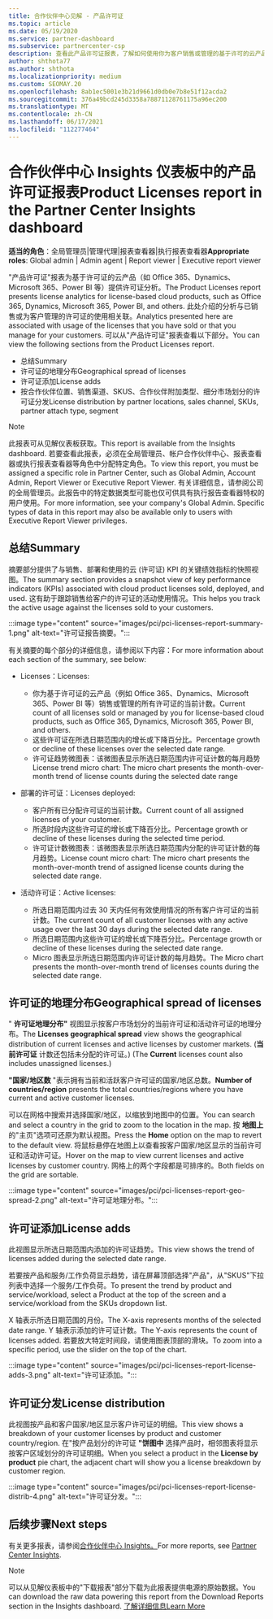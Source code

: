 ```yaml
---
title: 合作伙伴中心见解 - 产品许可证
ms.topic: article
ms.date: 05/19/2020
ms.service: partner-dashboard
ms.subservice: partnercenter-csp
description: 查看此产品许可证报表，了解如何使用你为客户销售或管理的基于许可的云产品进行改进。
author: shthota77
ms.author: shthota
ms.localizationpriority: medium
ms.custom: SEOMAY.20
ms.openlocfilehash: 8ab1ec5001e3b21d9661d0db0e7b8e51f12acda2
ms.sourcegitcommit: 376a49bcd245d3358a78871128761175a96ec200
ms.translationtype: MT
ms.contentlocale: zh-CN
ms.lasthandoff: 06/17/2021
ms.locfileid: "112277464"
---
```

# <a name="product-licenses-report-in-the-partner-center-insights-dashboard"></a><span data-ttu-id="5ee39-103">合作伙伴中心 Insights 仪表板中的产品许可证报表</span><span class="sxs-lookup"><span data-stu-id="5ee39-103">Product Licenses report in the Partner Center Insights dashboard</span></span>

<span data-ttu-id="5ee39-104">**适当的角色**：全局管理员|管理代理|报表查看器|执行报表查看器</span><span class="sxs-lookup"><span data-stu-id="5ee39-104">**Appropriate roles**: Global admin | Admin agent | Report viewer | Executive report viewer</span></span>

<span data-ttu-id="5ee39-105">"产品许可证"报表为基于许可证的云产品（如 Office 365、Dynamics、Microsoft 365、Power BI 等）提供许可证分析。</span><span class="sxs-lookup"><span data-stu-id="5ee39-105">The Product Licenses report presents license analytics for license-based cloud products, such as Office 365, Dynamics, Microsoft 365, Power BI, and others.</span></span> <span data-ttu-id="5ee39-106">此处介绍的分析与已销售或为客户管理的许可证的使用相关联。</span><span class="sxs-lookup"><span data-stu-id="5ee39-106">Analytics presented here are associated with usage of the licenses that you have sold or that you manage for your customers.</span></span> <span data-ttu-id="5ee39-107">可以从"产品许可证"报表查看以下部分。</span><span class="sxs-lookup"><span data-stu-id="5ee39-107">You can view the following sections from the Product Licenses report.</span></span>

- <span data-ttu-id="5ee39-108">总结</span><span class="sxs-lookup"><span data-stu-id="5ee39-108">Summary</span></span>
- <span data-ttu-id="5ee39-109">许可证的地理分布</span><span class="sxs-lookup"><span data-stu-id="5ee39-109">Geographical spread of licenses</span></span>
- <span data-ttu-id="5ee39-110">许可证添加</span><span class="sxs-lookup"><span data-stu-id="5ee39-110">License adds</span></span>
- <span data-ttu-id="5ee39-111">按合作伙伴位置、销售渠道、SKUS、合作伙伴附加类型、细分市场划分的许可证分发</span><span class="sxs-lookup"><span data-stu-id="5ee39-111">License distribution by partner locations, sales channel, SKUs, partner attach type, segment</span></span>

 > [!NOTE]
 > <span data-ttu-id="5ee39-112">此报表可从见解仪表板获取。</span><span class="sxs-lookup"><span data-stu-id="5ee39-112">This report is available from the Insights dashboard.</span></span> <span data-ttu-id="5ee39-113">若要查看此报表，必须在全局管理员、帐户合作伙伴中心、报表查看器或执行报表查看器等角色中分配特定角色。</span><span class="sxs-lookup"><span data-stu-id="5ee39-113">To view this report, you must be assigned a specific role in Partner Center, such as Global Admin, Account Admin, Report Viewer or Executive Report Viewer.</span></span> <span data-ttu-id="5ee39-114">有关详细信息，请参阅公司的全局管理员。此报告中的特定数据类型可能也仅可供具有执行报告查看器特权的用户使用。</span><span class="sxs-lookup"><span data-stu-id="5ee39-114">For more information, see your company's Global Admin. Specific types of data in this report may also be available only to users with Executive Report Viewer privileges.</span></span>

## <a name="summary"></a><span data-ttu-id="5ee39-115">总结</span><span class="sxs-lookup"><span data-stu-id="5ee39-115">Summary</span></span>

<span data-ttu-id="5ee39-116">摘要部分提供了与销售、部署和使用的云 (许可证) KPI 的关键绩效指标的快照视图。</span><span class="sxs-lookup"><span data-stu-id="5ee39-116">The summary section provides a snapshot view of key performance indicators (KPIs) associated with cloud product licenses sold, deployed, and used.</span></span> <span data-ttu-id="5ee39-117">这有助于跟踪销售给客户的许可证的活动使用情况。</span><span class="sxs-lookup"><span data-stu-id="5ee39-117">This helps you track the active usage against the licenses sold to your customers.</span></span>

:::image type="content" source="images/pci/pci-licenses-report-summary-1.png" alt-text="许可证报告摘要。":::

<span data-ttu-id="5ee39-119">有关摘要的每个部分的详细信息，请参阅以下内容：</span><span class="sxs-lookup"><span data-stu-id="5ee39-119">For more information about each section of the summary, see below:</span></span>

- <span data-ttu-id="5ee39-120">Licenses：</span><span class="sxs-lookup"><span data-stu-id="5ee39-120">Licenses:</span></span> 
  - <span data-ttu-id="5ee39-121">你为基于许可证的云产品（例如 Office 365、Dynamics、Microsoft 365、Power BI 等）销售或管理的所有许可证的当前计数。</span><span class="sxs-lookup"><span data-stu-id="5ee39-121">Current count of all licenses sold or managed by you for license-based cloud products, such as Office 365, Dynamics, Microsoft 365, Power BI, and others.</span></span>
  - <span data-ttu-id="5ee39-122">这些许可证在所选日期范围内的增长或下降百分比。</span><span class="sxs-lookup"><span data-stu-id="5ee39-122">Percentage growth or decline of these licenses over the selected date range.</span></span>
  - <span data-ttu-id="5ee39-123">许可证趋势微图表：该微图表显示所选日期范围内许可证计数的每月趋势</span><span class="sxs-lookup"><span data-stu-id="5ee39-123">License trend micro chart: The micro chart presents the month-over-month trend of license counts during the selected date range</span></span>

- <span data-ttu-id="5ee39-124">部署的许可证：</span><span class="sxs-lookup"><span data-stu-id="5ee39-124">Licenses deployed:</span></span>
  - <span data-ttu-id="5ee39-125">客户所有已分配许可证的当前计数。</span><span class="sxs-lookup"><span data-stu-id="5ee39-125">Current count of all assigned licenses of your customer.</span></span>
  - <span data-ttu-id="5ee39-126">所选时段内这些许可证的增长或下降百分比。</span><span class="sxs-lookup"><span data-stu-id="5ee39-126">Percentage growth or decline of these licenses during the selected time period.</span></span>
  - <span data-ttu-id="5ee39-127">许可证计数微图表：该微图表显示所选日期范围内分配的许可证计数的每月趋势。</span><span class="sxs-lookup"><span data-stu-id="5ee39-127">License count micro chart: The micro chart presents the month-over-month trend of assigned license counts during the selected date range.</span></span>

- <span data-ttu-id="5ee39-128">活动许可证：</span><span class="sxs-lookup"><span data-stu-id="5ee39-128">Active licenses:</span></span> 
  - <span data-ttu-id="5ee39-129">所选日期范围内过去 30 天内任何有效使用情况的所有客户许可证的当前计数。</span><span class="sxs-lookup"><span data-stu-id="5ee39-129">The current count of all customer licenses with any active usage over the last 30 days during the selected date range.</span></span>
  - <span data-ttu-id="5ee39-130">所选日期范围内这些许可证的增长或下降百分比。</span><span class="sxs-lookup"><span data-stu-id="5ee39-130">Percentage growth or decline of these licenses during the selected date range.</span></span>
  - <span data-ttu-id="5ee39-131">Micro 图表显示所选日期范围内许可证计数的每月趋势。</span><span class="sxs-lookup"><span data-stu-id="5ee39-131">The Micro chart presents the month-over-month trend of licenses counts during the selected date range.</span></span>

## <a name="geographical-spread-of-licenses"></a><span data-ttu-id="5ee39-132">许可证的地理分布</span><span class="sxs-lookup"><span data-stu-id="5ee39-132">Geographical spread of licenses</span></span>

<span data-ttu-id="5ee39-133">" **许可证地理分布"** 视图显示按客户市场划分的当前许可证和活动许可证的地理分布。</span><span class="sxs-lookup"><span data-stu-id="5ee39-133">The **Licenses geographical spread** view shows the geographical distribution of current licenses and active licenses by customer markets.</span></span> <span data-ttu-id="5ee39-134"> (**当前许可证** 计数还包括未分配的许可证。) </span><span class="sxs-lookup"><span data-stu-id="5ee39-134">(The **Current** licenses count also includes unassigned licenses.)</span></span>

<span data-ttu-id="5ee39-135">**"国家/地区数** "表示拥有当前和活跃客户许可证的国家/地区总数。</span><span class="sxs-lookup"><span data-stu-id="5ee39-135">**Number of countries/region** presents the total countries/regions where you have current and active customer licenses.</span></span>

<span data-ttu-id="5ee39-136">可以在网格中搜索并选择国家/地区，以缩放到地图中的位置。</span><span class="sxs-lookup"><span data-stu-id="5ee39-136">You can search and select a country in the grid to zoom to the location in the map.</span></span> <span data-ttu-id="5ee39-137">按 **地图上** 的"主页"选项可还原为默认视图。</span><span class="sxs-lookup"><span data-stu-id="5ee39-137">Press the **Home** option on the map to revert to the default view.</span></span> <span data-ttu-id="5ee39-138">将鼠标悬停在地图上以查看按客户国家/地区显示的当前许可证和活动许可证。</span><span class="sxs-lookup"><span data-stu-id="5ee39-138">Hover on the map to view current licenses and active licenses by customer country.</span></span> <span data-ttu-id="5ee39-139">网格上的两个字段都是可排序的。</span><span class="sxs-lookup"><span data-stu-id="5ee39-139">Both fields on the grid are sortable.</span></span>

:::image type="content" source="images/pci/pci-licenses-report-geo-spread-2.png" alt-text="许可证地理分布。":::

## <a name="license-adds"></a><span data-ttu-id="5ee39-141">许可证添加</span><span class="sxs-lookup"><span data-stu-id="5ee39-141">License adds</span></span>

<span data-ttu-id="5ee39-142">此视图显示所选日期范围内添加的许可证趋势。</span><span class="sxs-lookup"><span data-stu-id="5ee39-142">This view shows the trend of licenses added during the selected date range.</span></span> 

<span data-ttu-id="5ee39-143">若要按产品和服务/工作负荷显示趋势，请在屏幕顶部选择"产品"，从"SKUS"下拉列表中选择一个服务/工作负荷。</span><span class="sxs-lookup"><span data-stu-id="5ee39-143">To present the trend by product and service/workload, select a Product at the top of the screen and a service/workload from the SKUs dropdown list.</span></span>

<span data-ttu-id="5ee39-144">X 轴表示所选日期范围的月份。</span><span class="sxs-lookup"><span data-stu-id="5ee39-144">The X-axis represents months of the selected date range.</span></span> <span data-ttu-id="5ee39-145">Y 轴表示添加的许可证计数。</span><span class="sxs-lookup"><span data-stu-id="5ee39-145">The Y-axis represents the count of licenses added.</span></span> <span data-ttu-id="5ee39-146">若要放大特定时间段，请使用图表顶部的滑块。</span><span class="sxs-lookup"><span data-stu-id="5ee39-146">To zoom into a specific period, use the slider on the top of the chart.</span></span>

:::image type="content" source="images/pci/pci-licenses-report-license-adds-3.png" alt-text="许可证添加。":::

## <a name="license-distribution"></a><span data-ttu-id="5ee39-148">许可证分发</span><span class="sxs-lookup"><span data-stu-id="5ee39-148">License distribution</span></span>

<span data-ttu-id="5ee39-149">此视图按产品和客户国家/地区显示客户许可证的明细。</span><span class="sxs-lookup"><span data-stu-id="5ee39-149">This view shows a breakdown of your customer licenses by product and customer country/region.</span></span> <span data-ttu-id="5ee39-150">在"按产品划分的许可证 **"饼图中** 选择产品时，相邻图表将显示按客户区域划分的许可证明细。</span><span class="sxs-lookup"><span data-stu-id="5ee39-150">When you select a product in the **License by product** pie chart, the adjacent chart will show you a license breakdown by customer region.</span></span>

:::image type="content" source="images/pci/pci-licenses-report-license-distrib-4.png" alt-text="许可证分发。":::

## <a name="next-steps"></a><span data-ttu-id="5ee39-152">后续步骤</span><span class="sxs-lookup"><span data-stu-id="5ee39-152">Next steps</span></span>

<span data-ttu-id="5ee39-153">有关更多报表，请参阅[合作伙伴中心 Insights。](partner-center-insights.md)</span><span class="sxs-lookup"><span data-stu-id="5ee39-153">For more reports, see [Partner Center Insights](partner-center-insights.md).</span></span>

>[!NOTE] 
> <span data-ttu-id="5ee39-154">可以从见解仪表板中的"下载报表"部分下载为此报表提供电源的原始数据。</span><span class="sxs-lookup"><span data-stu-id="5ee39-154">You can download the raw data powering this report from the Download Reports section in the Insights dashboard.</span></span> [<span data-ttu-id="5ee39-155">了解详细信息</span><span class="sxs-lookup"><span data-stu-id="5ee39-155">Learn More</span></span>](pci-download-reports.md)
